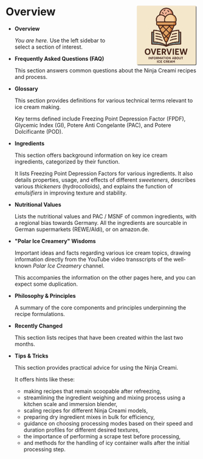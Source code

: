# Overview<img style="float: right; margin-left: 1.5em;" width=160 alt="Logo" src="logo-overview.png" />
<!--
summarize the top-level source sections in concise form, without extensive citations.
use the Markdown format for the output.
-->

*   **Overview**

    *You are here.* Use the left sidebar to select a section of interest.

<div clear="all" />

*   **Frequently Asked Questions (FAQ)**

    This section answers common questions about the Ninja Creami recipes and process.

*   **Glossary**

    This section provides definitions for various technical terms relevant to ice cream making.

    Key terms defined include Freezing Point Depression Factor (FPDF), Glycemic Index (GI),
    Potere Anti Congelante (PAC), and Potere Dolcificante (POD).

*   **Ingredients**

    This section offers background information on key ice cream ingredients, categorized by their function.

    It lists Freezing Point Depression Factors for various ingredients. It also details properties, usage, and effects of different *sweeteners*, describes various *thickeners* (hydrocolloids), and explains the function of *emulsifiers* in improving texture and stability.

*   **Nutritional Values**

    Lists the nutritional values and PAC / MSNF of common ingredients, with a regional bias towards Germany.
    All the ingredients are sourcable in German supermarkets (REWE/Aldi), or on amazon.de.

*   **"Polar Ice Creamery" Wisdoms**

    Important ideas and facts regarding various ice cream topics, drawing information directly from
    the YouTube video transscripts of the well-known *Polar Ice Creamery* channel.

    This accompanies the information on the other pages here, and you can expect some duplication.

*   **Philosophy & Principles**

    A summary of the core components and principles underpinning the recipe formulations.

*   **Recently Changed**

    This section lists recipes that have been created within the last two months.

*   **Tips & Tricks**

    This section provides practical advice for using the Ninja Creami.

    It offers hints like these:

     * making recipes that remain scoopable after refreezing,
     * streamlining the ingredient weighing and mixing process using a kitchen scale and immersion blender,
     * scaling recipes for different Ninja Creami models,
     * preparing dry ingredient mixes in bulk for efficiency,
     * guidance on choosing processing modes based on their speed and duration profiles for different desired textures,
     * the importance of performing a scrape test before processing,
     * and methods for the handling of icy container walls after the initial processing step.
